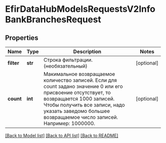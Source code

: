 # EfirDataHubModelsRequestsV2InfoBankBranchesRequest

## Properties
Name | Type | Description | Notes
------------ | ------------- | ------------- | -------------
**filter** | **str** | Строка фильтрации. (необязательный) | [optional] 
**count** | **int** | Макимальное возвращаемое количество записей.  Если для count задано значение 0 или его присвоение отсутствует, то возвращается 1000 записей.  Чтобы получить все записи, надо указать заведомо большее возвращаемое число записей. Например: 1000000. | [optional] 

[[Back to Model list]](../README.md#documentation-for-models) [[Back to API list]](../README.md#documentation-for-api-endpoints) [[Back to README]](../README.md)

